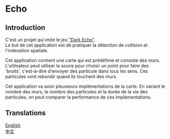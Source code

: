 # Echo

## Introduction

C'est un projet qui imite le jeu ["Dark Echo"](www.darkechogame.com).  
Le but de cet application est de pratiquer la détection de collision et l'indexation spatiale.

Cet application contient une carte qui est prédéfinie et consiste des murs. L'utilisateur peut utiliser la souris pour choisir un point pour faire des 'bruits', c'est-à-dire d'envoyer des particule dans tous les sens. Ces particules vont rebondir quand ils touchent des murs.

Cet application va avoir pleusieurs implémentations de la carte. En variant le nombre des murs, le nombre des particules et la durée de la vie des particules, on peut comparer la performance de ces implémentations.

## Translations

[English](README.md)  
[中文](README.zh-CN.md)